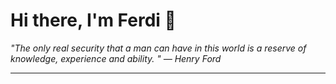 <h1>Hi there, I'm Ferdi 👋</h1>

<p><em>
  "The only real security that a man can have in this world is a reserve of knowledge, experience and ability. " — Henry Ford
</em></p>

---
